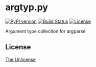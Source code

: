 # argtyp.py

[![PyPI version](https://badge.fury.io/py/argtyp.svg)](https://badge.fury.io/py/argtyp)
[![Build Status](https://travis-ci.org/raviqqe/argtyp.py.svg?branch=master)](https://travis-ci.org/raviqqe/argtyp.py)
[![License](https://img.shields.io/badge/license-unlicense-lightgray.svg)](https://unlicense.org)

Argument type collection for argparse


## License

[The Unlicense](https://unlicense.org)
